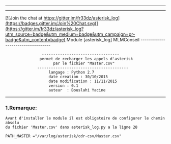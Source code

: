 ------------------------------------------------------------------------------------
------------------------------------------------------------------------------------

[![Join the chat at https://gitter.im/fr33dz/asterisk_log](https://badges.gitter.im/Join%20Chat.svg)](https://gitter.im/fr33dz/asterisk_log?utm_source=badge&utm_medium=badge&utm_campaign=pr-badge&utm_content=badge)
                     Module [asterisk_log] MLMConseil
                    ----------------------------------

                    ----------------------------------
                   permet de recharger les appels d'asterisk
                   		 par le fichier "Master.csv" 
                  ----------------------------------------
                       langage : Python 2.7
                       date creation : 30/10/2015
                       date modification : 11/11/2015
                       version : 0.1
                       auteur  : Bouslahi Yacine

                         
                                                                              
-------------------------------------------------------------------------------------
### 1.Remarque:
	Avant d'installer le module il est obligatoire de configurer le chemin absolu
	du fichier 'Master.csv' dans asterisk_log.py a la ligne 28 

	PATH_MASTER ="/var/log/asterisk/cdr-csv/Master.csv"
